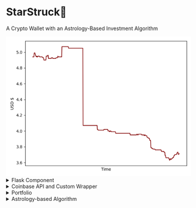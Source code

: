 # StarStruck🚀

A Crypto Wallet with an Astrology-Based Investment Algorithm 

<div align="center">
<img src='https://github.com/daminals/StarStruck/blob/master/static/graph/Portfolio.png'>
</div>

<details>
<summary>Flask Component</summary>

 **Layout of the Application** <br/>

<img src="#" /> <br/>
boring explanation boring explanation boring explanation

<br> **JQuery Integration** <br/>
boring explanation boring explanation boring explanation

<br> **Easily Expandable Routes**  <br/>
boring explanation boring explanation boring explanation
<br/>
<br/>
</details>

<details>
<summary>Coinbase API and Custom Wrapper</summary>

**Buying and Selling** <br/>
boring explanation boring explanation boring explanation

<br/>  **Custom Wrapper** <br/>
boring explanation boring explanation boring explanation
<br/>
<br/>
</details>

<details>
<summary> Portfolio </summary>

**Graphing from Firebase** <br/>
Reading and setting data to and from Firebase Real Time Database and using said data in conjunction with Matplotlib to show current graphs of the Portfolio value over time and the individuals coin values over time
<br/>
<br/>

</details>

<details>
<summary> Astrology-based Algorithm </summary>

**Work in Progress** <br/>

<br/></details>
